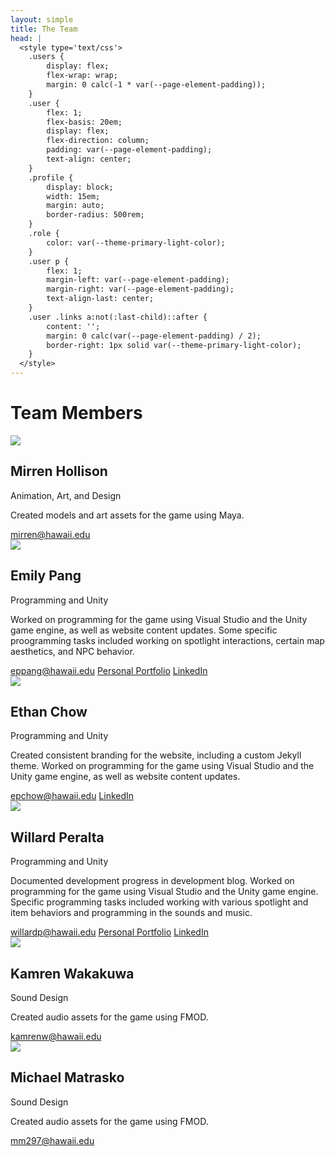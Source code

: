 ```yaml
---
layout: simple
title: The Team
head: |
  <style type='text/css'>
  	.users {
  		display: flex;
  		flex-wrap: wrap;
  		margin: 0 calc(-1 * var(--page-element-padding));
  	}
  	.user {
  		flex: 1;
  		flex-basis: 20em;
  		display: flex;
  		flex-direction: column;
  		padding: var(--page-element-padding);
  		text-align: center;
  	}
  	.profile {
  		display: block;
  		width: 15em;
  		margin: auto;
  		border-radius: 500rem;
  	}
  	.role {
  		color: var(--theme-primary-light-color);
  	}
  	.user p {
  		flex: 1;
  		margin-left: var(--page-element-padding);
  		margin-right: var(--page-element-padding);
  		text-align-last: center;
  	}
  	.user .links a:not(:last-child)::after {
  		content: '';
  		margin: 0 calc(var(--page-element-padding) / 2);
  		border-right: 1px solid var(--theme-primary-light-color);
  	}
  </style>
---
```

# Team Members
<div class='users'>
	<div class='user'>
		<img class='profile' src='{{site.baseurl}}/assets/team/mirrenhollison.jpg'>
		<h2>Mirren Hollison</h2>
		<div class='role'>Animation, Art, and Design</div>
		<p>Created models and art assets for the game using Maya.</p>
		<div class='links'>
			<a href='mailto:mirren@hawaii.edu'>mirren@hawaii.edu</a>
		</div>
	</div>
	<div class='user'>
		<img class='profile' src='{{site.baseurl}}/assets/team/emilypang.jpg'>
		<h2>Emily Pang</h2>
		<div class='role'>Programming and Unity</div>
		<p>Worked on programming for the game using Visual Studio and the Unity game engine, as well as website content updates. Some specific proogramming tasks included working on spotlight interactions, certain map aesthetics, and NPC behavior.</p>
		<div class='links'>
			<a href='mailto:eppang@hawaii.edu'>eppang@hawaii.edu</a>
            <a href='https://eppang.github.io/'>Personal Portfolio</a>
            <a href='https://www.linkedin.com/in/emily-pang-45406b16a/'>LinkedIn</a>
		</div>
	</div>
	<div class='user'>
		<img class='profile' src='{{site.baseurl}}/assets/team/ethanchow.jpg'>
		<h2>Ethan Chow</h2>
		<div class='role'>Programming and Unity</div>
		<p>Created consistent branding for the website, including a custom Jekyll theme. Worked on programming for the game using Visual Studio and the Unity game engine, as well as website content updates.</p>
		<div class='links'>
			<a href='mailto:epchow@hawaii.edu'>epchow@hawaii.edu</a>
			<a href='https://www.linkedin.com/in/ethan-chow-8b1765157/'>LinkedIn</a>
		</div>
	</div>
	<div class='user'>
		<img class='profile' src='{{site.baseurl}}/assets/team/willardperalta.jpg'>
		<h2>Willard Peralta</h2>
		<div class='role'>Programming and Unity</div>
		<p>Documented development progress in development blog. Worked on programming for the game using Visual Studio and the Unity game engine. Specific programming tasks included working with various spotlight and item behaviors and programming in the sounds and music.</p>
		<div class='links'>
			<a href='mailto:willardp@hawaii.edu'>willardp@hawaii.edu</a>
			<a href='https://willardperalta.github.io/'>Personal Portfolio</a>
			<a href='https://www.linkedin.com/in/willard-peralta-2341b6139/'>LinkedIn</a>
		</div>
	</div>
	<div class='user'>
		<img class='profile' src='{{site.baseurl}}/assets/team/kamrenwakakuwa.jpg'>
		<h2>Kamren Wakakuwa</h2>
		<div class='role'>Sound Design</div>
		<p>Created audio assets for the game using FMOD.</p>
		<div class='links'>
			<a href='mailto:kamrenw@hawaii.edu'>kamrenw@hawaii.edu</a>
		</div>
	</div>
	<div class='user'>
<!--		<img class='profile' src='{{site.baseurl}}/assets/team/michaelmatrasko.jpg'>-->
		<img class='profile' src='{{site.baseurl}}/assets/team/missing.svg'>
		<h2>Michael Matrasko</h2>
		<div class='role'>Sound Design</div>
		<p>Created audio assets for the game using FMOD.</p>
		<div class='links'>
			<a href='mailto:mm297@hawaii.edu'>mm297@hawaii.edu</a>
		</div>
	</div>
</div>
